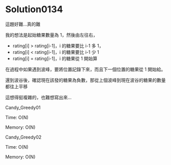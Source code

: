 # Solution0134

這題好難...真的難

我的想法是起始糖果數量為 1，然後由左往右，
- rating[i] > rating[i-1]，i 的糖果要比 i-1 多 1，
- rating[i] < rating[i-1]，i 的糖果要比 i-1 少 1
- rating[i] = rating[i-1]，i 的糖果從 1 開始算

在過程中如果遇到波峰，要將位置記錄下來，而且下一個位置的糖果從 1 開始給。

還到波谷後，確認現在該發的糖果為負數，那從上個波峰到現在波谷的糖果的數量都往上平移

這想得挺複雜的，也難想寫出來...

Candy_Greedy01

Time: O(N)

Memory: O(N)

Candy_Greedy02

Time: O(N)

Memory: O(N)